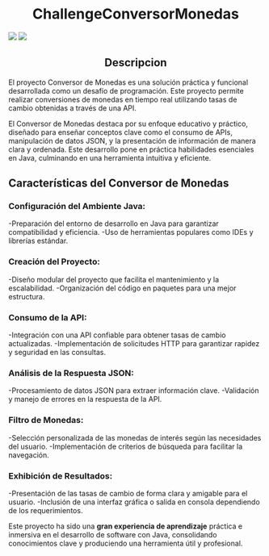 <h1 align="center">ChallengeConversorMonedas</h1>
<p align="left">
   <img src="https://img.shields.io/badge/STATUS-TERMINADO-green">
   <img src="https://img.shields.io/badge/Ver-1.0-blue">
</p>
<h2 align="center">Descripcion</h2>
<p>
El proyecto Conversor de Monedas es una solución práctica y funcional desarrollada como un desafío de programación. Este proyecto permite realizar conversiones de monedas en tiempo real utilizando tasas de cambio obtenidas a través de una API.

El Conversor de Monedas destaca por su enfoque educativo y práctico, diseñado para enseñar conceptos clave como el consumo de APIs, manipulación de datos JSON, y la presentación de información de manera clara y ordenada. Este desarrollo pone en práctica habilidades esenciales en Java, culminando en una herramienta intuitiva y eficiente.

<h2>Características del Conversor de Monedas</h2>
<h3>Configuración del Ambiente Java:</h3>
-Preparación del entorno de desarrollo en Java para garantizar compatibilidad y eficiencia.
-Uso de herramientas populares como IDEs y librerías estándar.

<h3>Creación del Proyecto:</h3>   
-Diseño modular del proyecto que facilita el mantenimiento y la escalabilidad.
-Organización del código en paquetes para una mejor estructura.

<h3>Consumo de la API:</h3>

-Integración con una API confiable para obtener tasas de cambio actualizadas.
-Implementación de solicitudes HTTP para garantizar rapidez y seguridad en las consultas.

<h3>Análisis de la Respuesta JSON:</h3>
-Procesamiento de datos JSON para extraer información clave.
-Validación y manejo de errores en la respuesta de la API.

<h3>Filtro de Monedas:</h3>

-Selección personalizada de las monedas de interés según las necesidades del usuario.
-Implementación de criterios de búsqueda para facilitar la navegación.

<h3>Exhibición de Resultados:</h3>

-Presentación de las tasas de cambio de forma clara y amigable para el usuario.
-Inclusión de una interfaz gráfica o salida en consola dependiendo de los requerimientos.

Este proyecto ha sido  una <b>gran experiencia de aprendizaje</b> práctica e inmersiva en el desarrollo de software con Java, consolidando conocimientos clave y produciendo una herramienta útil y profesional.
   
</p>

